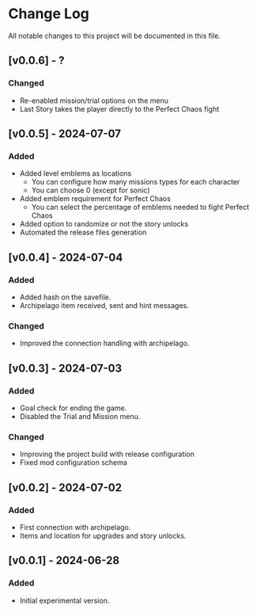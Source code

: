# Change Log

All notable changes to this project will be documented in this file.

## [v0.0.6] - ?

### Changed
- Re-enabled mission/trial options on the menu
- Last Story takes the player directly to the Perfect Chaos fight

## [v0.0.5] - 2024-07-07

### Added

- Added level emblems as locations
    - You can configure how many missions types for each character
    - You can choose 0 (except for sonic)
- Added emblem requirement for Perfect Chaos
    - You can select the percentage of emblems needed to fight Perfect Chaos
- Added option to randomize or not the story unlocks
- Automated the release files generation

## [v0.0.4] - 2024-07-04

### Added

- Added hash on the savefile.
- Archipelago item received, sent and hint messages.

### Changed

- Improved the connection handling with archipelago.

## [v0.0.3] - 2024-07-03

### Added

- Goal check for ending the game.
- Disabled the Trial and Mission menu.

### Changed

- Improving the project build with release configuration
- Fixed mod configuration schema

## [v0.0.2] - 2024-07-02

### Added

- First connection with archipelago.
- Items and location for upgrades and story unlocks.

## [v0.0.1] - 2024-06-28

### Added

- Initial experimental version.



